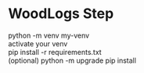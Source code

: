 # WoodLogs Step
python -m venv my-venv<br />
activate your venv<br />
pip install -r requirements.txt<br />
(optional) python -m upgrade pip install<br />
